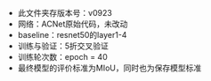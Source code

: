 - 此文件夹存版本号：v0923
- 网络：ACNet原始代码，未改动
- baseline：resnet50的layer1-4
- 训练与验证：5折交叉验证
- 训练轮次数：epoch = 40
- 最终模型的评价标准为MIoU，同时也为保存模型标准
